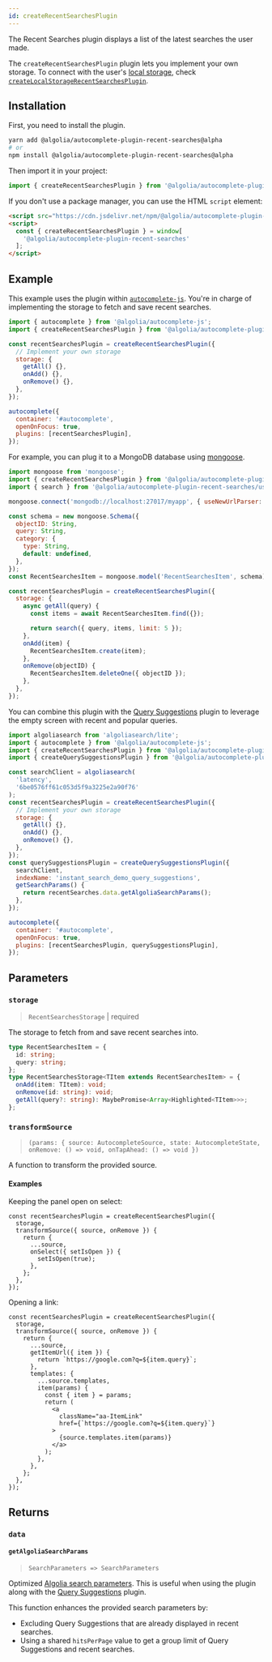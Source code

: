 ```yaml
---
id: createRecentSearchesPlugin
---
```


The Recent Searches plugin displays a list of the latest searches the user made.

The `createRecentSearchesPlugin` plugin lets you implement your own storage. To connect with the user's [local storage](https://developer.mozilla.org/en-US/docs/Web/API/Window/localStorage), check [`createLocalStorageRecentSearchesPlugin`](createLocalStorageRecentSearchesPlugin).

## Installation

First, you need to install the plugin.

```bash
yarn add @algolia/autocomplete-plugin-recent-searches@alpha
# or
npm install @algolia/autocomplete-plugin-recent-searches@alpha
```

Then import it in your project:

```js
import { createRecentSearchesPlugin } from '@algolia/autocomplete-plugin-recent-searches';
```

If you don't use a package manager, you can use the HTML `script` element:

```html
<script src="https://cdn.jsdelivr.net/npm/@algolia/autocomplete-plugin-recent-searches@alpha"></script>
<script>
  const { createRecentSearchesPlugin } = window[
    '@algolia/autocomplete-plugin-recent-searches'
  ];
</script>
```

## Example

This example uses the plugin within [`autocomplete-js`](autocomplete-js). You're in charge of implementing the storage to fetch and save recent searches.

```js
import { autocomplete } from '@algolia/autocomplete-js';
import { createRecentSearchesPlugin } from '@algolia/autocomplete-plugin-recent-searches';

const recentSearchesPlugin = createRecentSearchesPlugin({
  // Implement your own storage
  storage: {
    getAll() {},
    onAdd() {},
    onRemove() {},
  },
});

autocomplete({
  container: '#autocomplete',
  openOnFocus: true,
  plugins: [recentSearchesPlugin],
});
```

For example, you can plug it to a MongoDB database using [mongoose](https://mongoosejs.com/).

```js
import mongoose from 'mongoose';
import { createRecentSearchesPlugin } from '@algolia/autocomplete-plugin-recent-searches';
import { search } from '@algolia/autocomplete-plugin-recent-searches/usecases/localStorage';

mongoose.connect('mongodb://localhost:27017/myapp', { useNewUrlParser: true });

const schema = new mongoose.Schema({
  objectID: String,
  query: String,
  category: {
    type: String,
    default: undefined,
  },
});
const RecentSearchesItem = mongoose.model('RecentSearchesItem', schema);

const recentSearchesPlugin = createRecentSearchesPlugin({
  storage: {
    async getAll(query) {
      const items = await RecentSearchesItem.find({});

      return search({ query, items, limit: 5 });
    },
    onAdd(item) {
      RecentSearchesItem.create(item);
    },
    onRemove(objectID) {
      RecentSearchesItem.deleteOne({ objectID });
    },
  },
});
```

You can combine this plugin with the [Query Suggestions](createQuerySuggestionsPlugin) plugin to leverage the empty screen with recent and popular queries.

```js
import algoliasearch from 'algoliasearch/lite';
import { autocomplete } from '@algolia/autocomplete-js';
import { createRecentSearchesPlugin } from '@algolia/autocomplete-plugin-recent-searches';
import { createQuerySuggestionsPlugin } from '@algolia/autocomplete-plugin-query-suggestions';

const searchClient = algoliasearch(
  'latency',
  '6be0576ff61c053d5f9a3225e2a90f76'
);
const recentSearchesPlugin = createRecentSearchesPlugin({
  // Implement your own storage
  storage: {
    getAll() {},
    onAdd() {},
    onRemove() {},
  },
});
const querySuggestionsPlugin = createQuerySuggestionsPlugin({
  searchClient,
  indexName: 'instant_search_demo_query_suggestions',
  getSearchParams() {
    return recentSearches.data.getAlgoliaSearchParams();
  },
});

autocomplete({
  container: '#autocomplete',
  openOnFocus: true,
  plugins: [recentSearchesPlugin, querySuggestionsPlugin],
});
```

## Parameters

### `storage`

> `RecentSearchesStorage` | required

The storage to fetch from and save recent searches into.

```ts
type RecentSearchesItem = {
  id: string;
  query: string;
};
type RecentSearchesStorage<TItem extends RecentSearchesItem> = {
  onAdd(item: TItem): void;
  onRemove(id: string): void;
  getAll(query?: string): MaybePromise<Array<Highlighted<TItem>>>;
};
```

### `transformSource`

> `(params: { source: AutocompleteSource, state: AutocompleteState, onRemove: () => void, onTapAhead: () => void })`

A function to transform the provided source.

#### Examples

Keeping the panel open on select:

```tsx
const recentSearchesPlugin = createRecentSearchesPlugin({
  storage,
  transformSource({ source, onRemove }) {
    return {
      ...source,
      onSelect({ setIsOpen }) {
        setIsOpen(true);
      },
    };
  },
});
```

Opening a link:

```tsx
const recentSearchesPlugin = createRecentSearchesPlugin({
  storage,
  transformSource({ source, onRemove }) {
    return {
      ...source,
      getItemUrl({ item }) {
        return `https://google.com?q=${item.query}`;
      },
      templates: {
        ...source.templates,
        item(params) {
          const { item } = params;
          return (
            <a
              className="aa-ItemLink"
              href={`https://google.com?q=${item.query}`}
            >
              {source.templates.item(params)}
            </a>
          );
        },
      },
    };
  },
});
```

## Returns

### `data`

#### `getAlgoliaSearchParams`

> `SearchParameters => SearchParameters`

Optimized [Algolia search parameters](https://www.algolia.com/doc/api-reference/search-api-parameters/). This is useful when using the plugin along with the [Query Suggestions](createQuerySuggestionsPlugin) plugin.

This function enhances the provided search parameters by:

- Excluding Query Suggestions that are already displayed in recent searches.
- Using a shared `hitsPerPage` value to get a group limit of Query Suggestions and recent searches.
